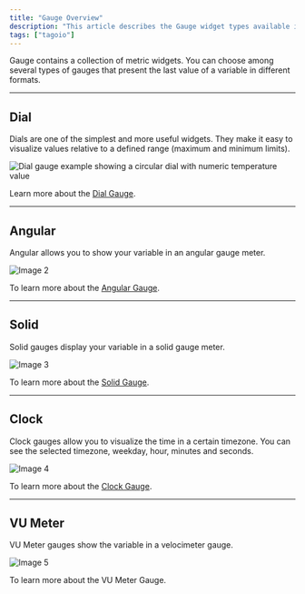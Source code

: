 ```yaml
---
title: "Gauge Overview"
description: "This article describes the Gauge widget types available in TagoIO and explains the Dial and Angular gauge types, including how they present a variable's last value and a link to more detail for the Dial gauge."
tags: ["tagoio"]
---
```

Gauge contains a collection of metric widgets. You can choose among several types of gauges that present the last value of a variable in different formats.

---

## Dial

Dials are one of the simplest and more useful widgets. They make it easy to visualize values relative to a defined range (maximum and minimum limits).

![Dial gauge example showing a circular dial with numeric temperature value](/docs_imagem/tagoio/gauge-overview-2.png)

Learn more about the [Dial Gauge](widgets/dial-widget).

---

## Angular

Angular allows you to show your variable in an angular gauge meter.

![Image 2](/docs_imagem/tagoio/1587131850692-QkI.png)

To learn more about the [Angular Gauge](/tagoio/widgets/angular-widget).

---

## Solid

Solid gauges display your variable in a solid gauge meter.

![Image 3](/docs_imagem/tagoio/1587131943985-EQI.png)

To learn more about the [Solid Gauge](/tagoio/widgets/solid-widget).

---

## Clock

Clock gauges allow you to visualize the time in a certain timezone. You can see the selected timezone, weekday, hour, minutes and seconds.

![Image 4](/docs_imagem/tagoio/1587130683446-m1M.png)

To learn more about the [Clock Gauge](/tagoio/gauge-overview).

---

## VU Meter

VU Meter gauges show the variable in a velocimeter gauge.

![Image 5](/docs_imagem/tagoio/1587131850409-rSM.png)

To learn more about the VU Meter Gauge.
